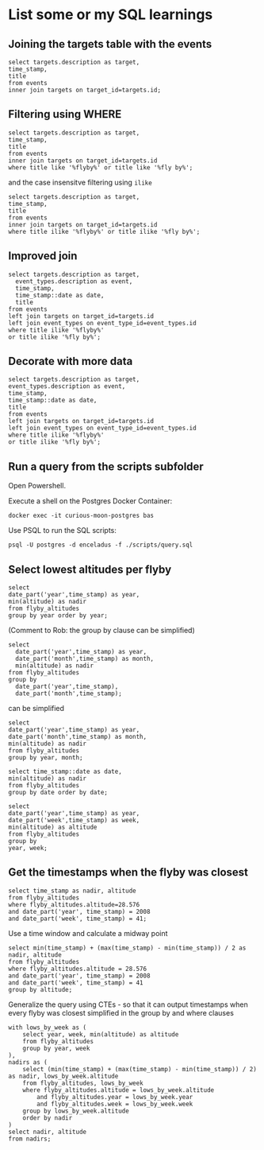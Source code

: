 # List some or my SQL learnings

## Joining the targets table with the events

```
select targets.description as target,
time_stamp,
title
from events
inner join targets on target_id=targets.id;
```

## Filtering using WHERE

```
select targets.description as target,
time_stamp,
title
from events
inner join targets on target_id=targets.id
where title like '%flyby%' or title like '%fly by%';
```

and the case insensitve filtering using `ilike`

```
select targets.description as target,
time_stamp,
title
from events
inner join targets on target_id=targets.id
where title ilike '%flyby%' or title ilike '%fly by%';
```

## Improved join

```
select targets.description as target,
  event_types.description as event,
  time_stamp,
  time_stamp::date as date,
  title
from events
left join targets on target_id=targets.id
left join event_types on event_type_id=event_types.id
where title ilike '%flyby%'
or title ilike '%fly by%';
```

## Decorate with more data

```
select targets.description as target,
event_types.description as event,
time_stamp,
time_stamp::date as date,
title
from events
left join targets on target_id=targets.id
left join event_types on event_type_id=event_types.id
where title ilike '%flyby%'
or title ilike '%fly by%';
```

## Run a query from the scripts subfolder

Open Powershell.

Execute a shell on the Postgres Docker Container:

`docker exec -it curious-moon-postgres bas`

Use PSQL to run the SQL scripts:

`psql -U postgres -d enceladus -f ./scripts/query.sql`

## Select lowest altitudes per flyby

~~~
select
date_part('year',time_stamp) as year,
min(altitude) as nadir
from flyby_altitudes
group by year order by year;
~~~

(Comment to Rob: the group by clause can be simplified)

~~~
select
  date_part('year',time_stamp) as year,
  date_part('month',time_stamp) as month,
  min(altitude) as nadir
from flyby_altitudes
group by
  date_part('year',time_stamp),
  date_part('month',time_stamp);
~~~

can be simplified

~~~
select
date_part('year',time_stamp) as year,
date_part('month',time_stamp) as month,
min(altitude) as nadir
from flyby_altitudes
group by year, month;
~~~

~~~
select time_stamp::date as date,
min(altitude) as nadir
from flyby_altitudes
group by date order by date;
~~~

~~~
select
date_part('year',time_stamp) as year,
date_part('week',time_stamp) as week,
min(altitude) as altitude
from flyby_altitudes
group by
year, week;
~~~

## Get the timestamps when the flyby was closest

~~~
select time_stamp as nadir, altitude
from flyby_altitudes
where flyby_altitudes.altitude=28.576
and date_part('year', time_stamp) = 2008
and date_part('week', time_stamp) = 41;
~~~

Use a time window and calculate a midway point

~~~
select min(time_stamp) + (max(time_stamp) - min(time_stamp)) / 2 as nadir, altitude
from flyby_altitudes
where flyby_altitudes.altitude = 28.576
and date_part('year', time_stamp) = 2008
and date_part('week', time_stamp) = 41
group by altitude;
~~~

Generalize the query using CTEs - so that it can output timestamps when every flyby was closest
simplified in the group by and where clauses

~~~
with lows_by_week as (
    select year, week, min(altitude) as altitude
    from flyby_altitudes
    group by year, week
),
nadirs as (
    select (min(time_stamp) + (max(time_stamp) - min(time_stamp)) / 2) as nadir, lows_by_week.altitude
    from flyby_altitudes, lows_by_week
    where flyby_altitudes.altitude = lows_by_week.altitude
        and flyby_altitudes.year = lows_by_week.year
        and flyby_altitudes.week = lows_by_week.week
    group by lows_by_week.altitude
    order by nadir
)
select nadir, altitude
from nadirs;
~~~